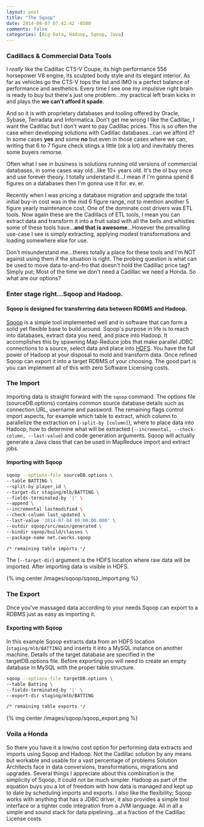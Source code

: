```yaml
---
layout: post
title: "The Sqoop"
date: 2014-08-07 07:42:42 -0500
comments: false
categories: [Big-Data, Hadoop, Sqoop, Java]
---
```


### Cadillacs & Commercial Data Tools

I *really* like the Cadillac CTS-V Coupe, its high performance 556 horsepower V8 engine, its sculpted body style and its elegant interior.  As far as vehicles go the CTS-V tops the list and IMO is a perfect balance of performance and aesthetics.  Every time I see one my impulsive right brain is ready to buy but there's just one problem...my practical left brain kicks in and plays the **we can't afford it spade**.

And so it is with proprietary databases and tooling offered by Oracle, Sybase, Terradata and Informatica.  Don't get me wrong I like the Cadillac, I want the Cadillac but I don't want to pay Cadillac prices.  This is so often the case when developing solutions with Cadillac databases...can we afford it?  In some cases **yes** and some **no** but even in those cases where we can, writing that 6 to 7 figure check stings a little (ok a lot) and inevitably theres some buyers remorse.

Often what I see in business is solutions running old versions of commercial databases, in some cases way old...like 10+ years old.  It's the ol buy once and use forever theory.  I totally understand it...I mean if I'm gonna spend 6 figures on a databases then I'm gonna use it for. ev. er.

Recently when I was pricing a database migration and upgrade the total initial buy-in cost was in the mid 6 figure range, not to mention another 5 figure yearly maintenance cost.  One of the dominate cost drivers was ETL tools.  Now again these are the Cadillacs of ETL tools, I mean you can extract data and transform it into a fruit salad with all the bells and whistles some of these tools have...**and that is awesome**...However the prevailing use-case I see is simply extracting, applying modest transformations and loading somewhere else for use.

Don't misunderstand me...theres totally a place for these tools and I'm NOT against using them if the situation is right.  The probing question is what can be used to move data to-and-fro that doesn't hold the Cadillac price tag?  Simply put; Most of the time we don't need a Cadillac we need a Honda.  So what are our options?

### Enter stage right...Sqoop and Hadoop.

#### Sqoop is designed for transferring data between RDBMS and Hadoop.

[Sqoop](http://en.wikipedia.org/wiki/Sqoop) is a simple tool implemented well and in software that can form a solid yet flexible base to build around.  Sqoop's purpose in life is to reach into databases, extract data you need, and place into Hadoop.  It accomplishes this by spawning Map-Reduce jobs that make parallel JDBC connections to a source, select data and place into [HDFS](http://en.wikipedia.org/wiki/HDFS#HDFS).  You have the full power of Hadoop at your disposal to mold and transform data.  Once refined Sqoop can export it into a target RDBMS of your choosing.  The good part is you can implement all of this with zero Software Licensing costs.

### The Import

Importing data is straight forward with the ``sqoop`` command.  The options file (sourceDB.options) contains common source database details such as connection URL, username and password.  The remaining flags control import aspects, for example which table to extract, which column to parallelize the extraction on (``-split-by [column]``), where to place data into Hadoop, how to determine what will be extracted (``--incremental, --check-column, --last-value``) and code generation arguments.  Sqoop will actually generate a Java class that can be used in MapReduce import and extract jobs.

#### Importing with Sqoop

``` bash
sqoop --options-file sourceDB.options \
--table BATTING \
--split-by player_id \
--target-dir staging/mlb/BATTING \
--fields-terminated-by '|' \
--append \
--incremental lastmodified \
--check-column last_updated \
--last-value '2014-07-04 00:00:00.000' \
--outdir sqoop/src/main/generated \
--bindir sqoop/build/classes \
--package-name net.cworks.sqoop

/* remaining table imports */

```

The (``--target-dir``) argument is the HDFS location where raw data will be imported.  After importing data is visible in HDFS.

{% img center /images/sqoop/sqoop_import.png %}

### The Export

Once you've massaged data according to your needs Sqoop can export to a RDBMS just as easy as importing it.

#### Exporting with Sqoop

In this example Sqoop extracts data from an HDFS location (``staging/mlb/BATTING``) and inserts it into a MySQL instance on another machine.  Details of the target database are specified in the targetDB.options file.  Before exporting you will need to create an empty database in MySQL with the proper table structure.

``` bash
sqoop --options-file targetDB.options \
--table Batting \
--fields-terminated-by '|' \
--export-dir staging/mlb/BATTING

/* remaining table exports */

```

{% img center /images/sqoop/sqoop_export.png %}

### Voila a Honda

So there you have it a low/no cost option for performing data extracts and imports using Sqoop and Hadoop.  Not the Cadillac solution by any means but workable and usable for a vast percentage of problems Solution Architects face in data conversions, transformations, migrations and upgrades.  Several things I appreciate about this combination is the simplicity of Sqoop, it could not be much simpler.  Hadoop as part of the equation buys you a lot of freedom with how data is managed and kept up to date by scheduling imports and exports.  I also like the flexibility; Sqoop works with anything that has a JDBC driver, it also provides a simple tool interface or a tighter code integration from a JVM language.  All in all a simple and sound stack for data pipelining...at a fraction of the Cadillac License costs.




